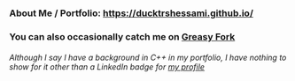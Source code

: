 ### About Me / Portfolio: https://ducktrshessami.github.io/

### You can also occasionally catch me on [Greasy Fork](https://greasyfork.org/users/3488-ducktrshessami)

###### Although I say I have a background in C++ in my portfolio, I have nothing to show for it other than a LinkedIn badge for [my profile](https://www.linkedin.com/in/josh-wee-b90455106/)
